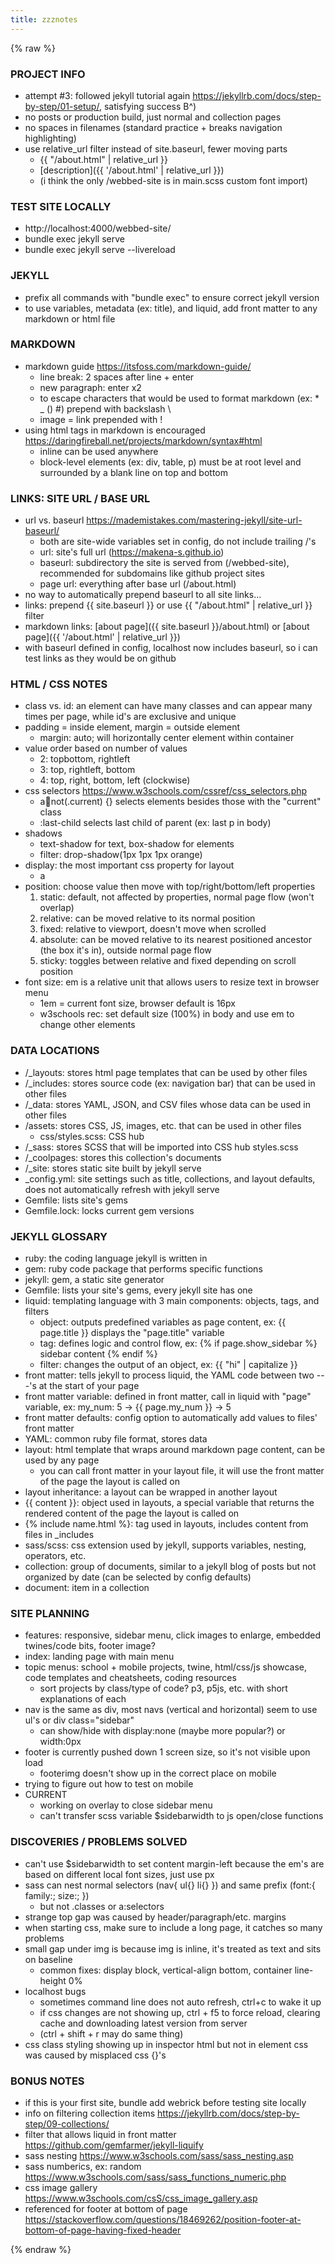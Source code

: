 ```yaml
---
title: zzznotes
---
```


{% raw %} <!-- prevents code from being read -->

### PROJECT INFO
- attempt #3: followed jekyll tutorial again https://jekyllrb.com/docs/step-by-step/01-setup/, satisfying success B^)
- no posts or production build, just normal and collection pages
- no spaces in filenames (standard practice + breaks navigation highlighting)
- use relative_url filter instead of site.baseurl, fewer moving parts
  - {{ "/about.html" | relative_url }}
  - [description]({{ '/about.html' | relative_url }})
  - (i think the only /webbed-site is in main.scss custom font import)

### TEST SITE LOCALLY
- http://localhost:4000/webbed-site/
- bundle exec jekyll serve
- bundle exec jekyll serve --livereload

### JEKYLL
- prefix all commands with "bundle exec" to ensure correct jekyll version
- to use variables, metadata (ex: title), and liquid, add front matter to any markdown or html file

### MARKDOWN
- markdown guide https://itsfoss.com/markdown-guide/
  - line break: 2 spaces after line + enter
  - new paragraph: enter x2
  - to escape characters that would be used to format markdown (ex: * _ () #) prepend with backslash \
  - image = link prepended with !
- using html tags in markdown is encouraged https://daringfireball.net/projects/markdown/syntax#html
  - inline can be used anywhere
  - block-level elements (ex: div, table, p) must be at root level and surrounded by a blank line on top and bottom

### LINKS: SITE URL / BASE URL
- url vs. baseurl https://mademistakes.com/mastering-jekyll/site-url-baseurl/
  - both are site-wide variables set in config, do not include trailing /'s
  - url: site's full url (https://makena-s.github.io)
  - baseurl: subdirectory the site is served from (/webbed-site), recommended for subdomains like github project sites
  - page url: everything after base url (/about.html)
- no way to automatically prepend baseurl to all site links...
- links: prepend {{ site.baseurl }} or use {{ "/about.html" | relative_url }} filter
- markdown links: [about page]({{ site.baseurl }}/about.html) or [about page]({{ '/about.html' | relative_url }})
- with baseurl defined in config, localhost now includes baseurl, so i can test links as they would be on github

### HTML / CSS NOTES
- class vs. id: an element can have many classes and can appear many times per page, while id's are exclusive and unique
- padding = inside element, margin = outside element
  - margin: auto; will horizontally center element within container
- value order based on number of values
  - 2: topbottom, rightleft
  - 3: top, rightleft, bottom
  - 4: top, right, bottom, left (clockwise)
- css selectors https://www.w3schools.com/cssref/css_selectors.php
  - a:link:not(.current) {} selects elements besides those with the "current" class
  - :last-child selects last child of parent (ex: last p in body)
- shadows
  - text-shadow for text, box-shadow for elements
  - filter: drop-shadow(1px 1px 1px orange)
- display: the most important css property for layout
  - a
- position: choose value then move with top/right/bottom/left properties
  1. static: default, not affected by properties, normal page flow (won't overlap)
  2. relative: can be moved relative to its normal position
  3. fixed: relative to viewport, doesn't move when scrolled
  4. absolute: can be moved relative to its nearest positioned ancestor (the box it's in), outside normal page flow
  5. sticky: toggles between relative and fixed depending on scroll position
- font size: em is a relative unit that allows users to resize text in browser menu
  - 1em = current font size, browser default is 16px
  - w3schools rec: set default size (100%) in body and use em to change other elements

### DATA LOCATIONS
- /_layouts: stores html page templates that can be used by other files
- /_includes: stores source code (ex: navigation bar) that can be used in other files
- /_data: stores YAML, JSON, and CSV files whose data can be used in other files
- /assets: stores CSS, JS, images, etc. that can be used in other files
  - css/styles.scss: CSS hub
- /_sass: stores SCSS that will be imported into CSS hub styles.scss
- /_coolpages: stores this collection's documents
- /_site: stores static site built by jekyll serve
- _config.yml: site settings such as title, collections, and layout defaults, does not automatically refresh with jekyll serve
- Gemfile: lists site's gems
- Gemfile.lock: locks current gem versions

### JEKYLL GLOSSARY
- ruby: the coding language jekyll is written in
- gem: ruby code package that performs specific functions
- jekyll: gem, a static site generator
- Gemfile: lists your site's gems, every jekyll site has one
- liquid: templating language with 3 main components: objects, tags, and filters
  - object: outputs predefined variables as page content, ex: {{ page.title }} displays the "page.title" variable
  - tag: defines logic and control flow, ex: {% if page.show_sidebar %} sidebar content {% endif %}
  - filter: changes the output of an object, ex: {{ "hi" | capitalize }}
- front matter: tells jekyll to process liquid, the YAML code between two ---'s at the start of your page
- front matter variable: defined in front matter, call in liquid with "page" variable, ex: my_num: 5 -> {{ page.my_num }} -> 5
- front matter defaults: config option to automatically add values to files' front matter  
- YAML: common ruby file format, stores data
- layout: html template that wraps around markdown page content, can be used by any page
  - you can call front matter in your layout file, it will use the front matter of the page the layout is called on
- layout inheritance: a layout can be wrapped in another layout
- {{ content }}: object used in layouts, a special variable that returns the rendered content of the page the layout is called on
- {% include name.html %}: tag used in layouts, includes content from files in _includes
- sass/scss: css extension used by jekyll, supports variables, nesting, operators, etc.
- collection: group of documents, similar to a jekyll blog of posts but not organized by date (can be selected by config defaults)
- document: item in a collection

### SITE PLANNING
- features: responsive, sidebar menu, click images to enlarge, embedded twines/code bits, footer image?
- index: landing page with main menu
- topic menus: school + mobile projects, twine, html/css/js showcase, code templates and cheatsheets, coding resources
  - sort projects by class/type of code? p3, p5js, etc. with short explanations of each
- nav is the same as div, most navs (vertical and horizontal) seem to use ul's or div class="sidebar"
  - can show/hide with display:none (maybe more popular?) or width:0px
- footer is currently pushed down 1 screen size, so it's not visible upon load
  - footerimg doesn't show up in the correct place on mobile
- trying to figure out how to test on mobile
- CURRENT
  - working on overlay to close sidebar menu
  - can't transfer scss variable $sidebarwidth to js open/close functions

### DISCOVERIES / PROBLEMS SOLVED
- can't use $sidebarwidth to set content margin-left because the em's are based on different local font sizes, just use px
- sass can nest normal selectors (nav{ ul{} li{} }) and same prefix (font:{ family:; size:; })
  - but not .classes or a:selectors
- strange top gap was caused by header/paragraph/etc. margins
- when starting css, make sure to include a long page, it catches so many problems
- small gap under img is because img is inline, it's treated as text and sits on baseline
  - common fixes: display block, vertical-align bottom, container line-height 0%
- localhost bugs
  - sometimes command line does not auto refresh, ctrl+c to wake it up
  - if css changes are not showing up, ctrl + f5 to force reload, clearing cache and downloading latest version from server
  - (ctrl + shift + r may do same thing)
- css class styling showing up in inspector html but not in element css was caused by misplaced css {}'s

### BONUS NOTES
- if this is your first site, bundle add webrick before testing site locally
- info on filtering collection items https://jekyllrb.com/docs/step-by-step/09-collections/
- filter that allows liquid in front matter https://github.com/gemfarmer/jekyll-liquify
- sass nesting https://www.w3schools.com/sass/sass_nesting.asp
- sass numberics, ex: random https://www.w3schools.com/sass/sass_functions_numeric.php
- css image gallery https://www.w3schools.com/csS/css_image_gallery.asp
- referenced for footer at bottom of page https://stackoverflow.com/questions/18469262/position-footer-at-bottom-of-page-having-fixed-header

{% endraw %}
